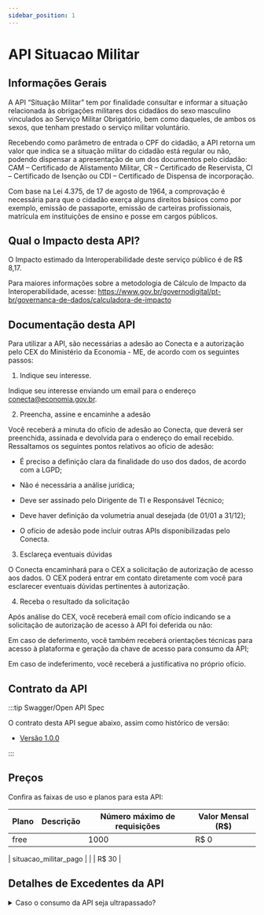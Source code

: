 ```yaml
---
sidebar_position: 1
---
```


# API Situacao Militar

## Informações Gerais

A API “Situação Militar” tem por finalidade consultar e informar a situação relacionada às obrigações militares dos cidadãos do sexo masculino vinculados ao Serviço Militar Obrigatório, bem como daqueles, de ambos os sexos, que tenham prestado o serviço militar voluntário.

Recebendo como parâmetro de entrada o CPF do cidadão, a API retorna um valor que indica se a situação militar do cidadão está regular ou não, podendo dispensar a apresentação de um dos documentos pelo cidadão: CAM – Certificado de Alistamento Militar, CR – Certificado de Reservista, CI – Certificado de Isenção ou CDI – Certificado de Dispensa de incorporação.

Com base na Lei 4.375, de 17 de agosto de 1964, a comprovação é necessária para que o cidadão exerça alguns direitos básicos como por exemplo, emissão de passaporte, emissão de carteiras profissionais, matrícula em instituições de ensino e posse em cargos públicos.

## Qual o Impacto desta API?

O Impacto estimado da Interoperabilidade deste serviço público é de R$ 8,17.

Para maiores informações sobre a metodologia de Cálculo de Impacto da Interoperabilidade, acesse:  https://www.gov.br/governodigital/pt-br/governanca-de-dados/calculadora-de-impacto

## Documentação desta API

Para utilizar a API, são necessárias a adesão ao Conecta e a autorização pelo CEX do Ministério da Economia - ME, de acordo com os seguintes passos:



1. Indique seu interesse.

Indique seu interesse enviando um email para o endereço conecta@economia.gov.br.

 

2. Preencha, assine e encaminhe a adesão

Você receberá a minuta do ofício de adesão ao Conecta, que deverá ser preenchida, assinada e devolvida para o endereço do email recebido. Ressaltamos os seguintes pontos relativos ao ofício de adesão:

- É preciso a definição clara da finalidade do uso dos dados, de acordo com a LGPD;

- Não é necessária a análise jurídica;

- Deve ser assinado pelo Dirigente de TI e Responsável Técnico;

- Deve haver definição da volumetria anual desejada (de 01/01 a 31/12);

- O ofício de adesão pode incluir outras APIs disponibilizadas pelo Conecta.

 

3. Esclareça eventuais dúvidas

O Conecta encaminhará para o CEX a solicitação de autorização de acesso aos dados. O CEX poderá entrar em contato diretamente com você para esclarecer eventuais dúvidas pertinentes à autorização.

 

4. Receba o resultado da solicitação

Após análise do CEX, você receberá email com ofício indicando se a solicitação de autorização de acesso à API foi deferida ou não:

 

Em caso de deferimento, você também receberá orientações técnicas para acesso à plataforma e geração da chave de acesso para consumo da API;

Em caso de indeferimento, você receberá a justificativa no próprio ofício.

## Contrato da API

:::tip Swagger/Open API Spec

O contrato desta API segue abaixo, assim como histórico de versão:

 - [Versão 1.0.0](swagger/agritec-api/)

:::


## Preços

Confira as faixas de uso e planos para esta API:

| Plano  | Descrição | Número máximo de requisições  | Valor Mensal (R$)| 
|--|--|--|--| 
| free |  | 1000 | R$ 0 |

| situacao_militar_pago |  |  | R$ 30 |



## Detalhes de Excedentes da API

<details>
  <summary>Caso o consumo da API seja ultrapassado?</summary>
  <div>
    <div>
    Caso ultrapassar o número máximo de requisições por mês, serão cobrados R$1,50 a cada 100 novas requisições. Para mais informações entre em contato conosco pelo e- mail <a href="mailto:agroapi@embrapa.br">agroapi@embrapa.br</a>
    </div>
    <br/>
  </div>
</details>




